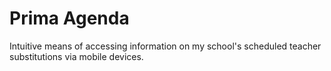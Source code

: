 # Prima Agenda
Intuitive means of accessing information on my school's scheduled teacher substitutions via mobile devices.
